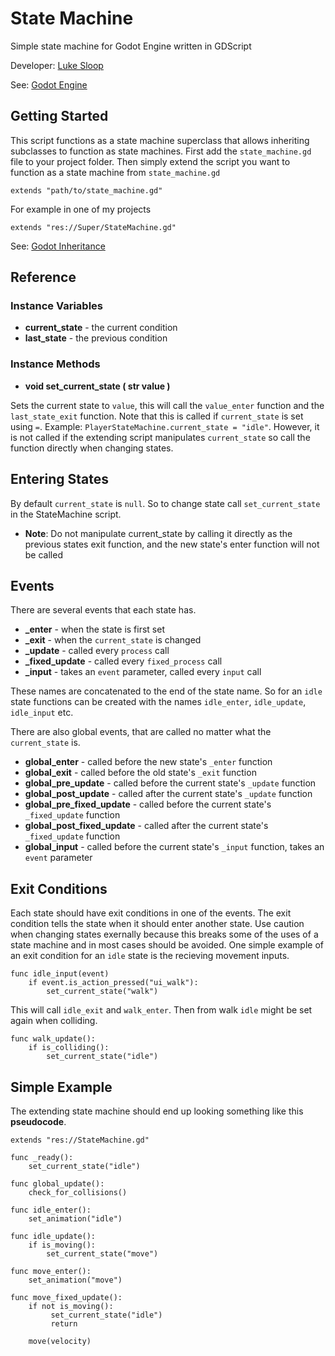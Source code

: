 # State Machine
Simple state machine for Godot Engine written in GDScript

Developer: [Luke Sloop](https://github.com/LightBoat9)

See: [Godot Engine](https://godotengine.org/) 

## Getting Started
This script functions as a state machine superclass that allows inheriting subclasses to function as state machines. First add the `state_machine.gd` file to your project folder. Then simply extend the script you want to function as a state machine from `state_machine.gd`

```
extends "path/to/state_machine.gd"
```
For example in one of my projects
```
extends "res://Super/StateMachine.gd"
```
See: [Godot Inheritance](https://godot.readthedocs.io/en/stable/learning/scripting/gdscript/gdscript_basics.html#inheritance)

## Reference
### **Instance Variables**
- **current_state** - the current condition
- **last_state** - the previous condition 

### **Instance Methods**

- **void set_current_state ( str value )**

Sets the current state to `value`, this will call the `value_enter` function and the `last_state_exit` function. Note that this is called if `current_state` is set using `=`. Example: `PlayerStateMachine.current_state = "idle"`. However, it is not called if the extending script manipulates `current_state` so call the function directly when changing states.

## Entering States
By default `current_state` is `null`. So to change state call `set_current_state` in the StateMachine script. 

- **Note**: Do not manipulate current_state by calling it directly as the previous states exit function, and the new state's enter function will not be called

## Events
There are several events that each state has.
- **_enter** - when the state is first set
- **_exit** - when the `current_state` is changed
- **_update** - called every `process` call
- **_fixed_update** - called every `fixed_process` call
- **_input** - takes an `event` parameter, called every `input` call

These names are concatenated to the end of the state name. So for an `idle` state functions can be created with the names `idle_enter`, `idle_update`, `idle_input` etc.

There are also global events, that are called no matter what the `current_state` is.
- **global_enter** - called before the new state's `_enter` function
- **global_exit** - called before the old state's `_exit` function
- **global_pre_update** - called before the current state's `_update` function
- **global_post_update** - called after the current state's `_update` function
- **global_pre_fixed_update** - called before the current state's `_fixed_update` function
- **global_post_fixed_update** - called after the current state's `_fixed_update` function
- **global_input** - called before the current state's `_input` function, takes an `event` parameter

## Exit Conditions
Each state should have exit conditions in one of the events. The exit condition tells the state when it should enter another state. Use caution when changing states exernally because this breaks some of the uses of a state machine and in most cases should be avoided. One simple example of an exit condition for an `idle` state is the recieving movement inputs.
```
func idle_input(event)
    if event.is_action_pressed("ui_walk"):
        set_current_state("walk")
```
This will call `idle_exit` and `walk_enter`. Then from walk `idle` might be set again when colliding.
```
func walk_update():
    if is_colliding():
        set_current_state("idle")
```

## Simple Example
The extending state machine should end up looking something like this **pseudocode**.
```
extends "res://StateMachine.gd"

func _ready():
    set_current_state("idle")
    
func global_update():
    check_for_collisions()    

func idle_enter():
    set_animation("idle")
    
func idle_update():
    if is_moving():
        set_current_state("move")
        
func move_enter():
    set_animation("move")
    
func move_fixed_update():
    if not is_moving():
         set_current_state("idle")
         return
        
    move(velocity)

```
